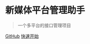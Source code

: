 # 新媒体平台管理助手

> 一个多平台的接口管理项目

[GitHub](https://github.com/XueRainey/MutilPlatformManage)
[快速开始](#%e4%bb%8b%e7%bb%8d)